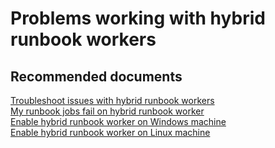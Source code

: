 <properties
    pageTitle="Problems working with hybrid runbook workers"
    description="Problems working with hybrid runbook workers"
    service="microsoft.automation"
    resource="automationaccounts"
    authors="csand-msft"
    displayOrder="105"
    selfHelpType="resource"
    productPesIds=""
    supportTopicIds=""
    resourceTags=""
    cloudEnvironments="public,Fairfax"
	articleId="c896d5ce-8893-4f84-8f0e-a437770e89d4"
	ownershipId="Compute_Automation"
/>

# Problems working with hybrid runbook workers

## **Recommended documents**
[Troubleshoot issues with hybrid runbook workers](https://docs.microsoft.com/azure/automation/troubleshoot/hybrid-runbook-worker)<br>
[My runbook jobs fail on hybrid runbook worker](https://docs.microsoft.com/azure/automation/troubleshoot/hybrid-runbook-worker#runbook-execution-fails)<br>
[Enable hybrid runbook worker on Windows machine](https://docs.microsoft.com/azure/automation/automation-windows-hrw-install)<br>
[Enable hybrid runbook worker on Linux machine](https://docs.microsoft.com/azure/automation/automation-linux-hrw-install)

